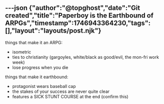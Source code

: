 ---json
{"author":"@topghost","date":"Git created","title":"Paperboy is the Earthbound of ARPGs","timestamp":1746943364230,"tags":[],"layout":"layouts/post.njk"}
---
things that make it an ARPG:
* isometric
* ties to christianity (gargoyles, white/black as good/evil, the mon-fri work week)
* lose progress when you die

things that make it earthbound:
* protagonist wears baseball cap
* the stakes of your success are never quite clear
* features a SICK STUNT COURSE at the end (confirm this)
